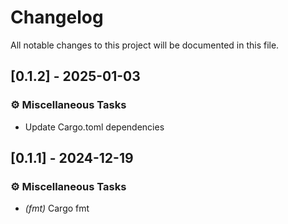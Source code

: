 # Changelog

All notable changes to this project will be documented in this file.

## [0.1.2] - 2025-01-03

### ⚙️ Miscellaneous Tasks

- Update Cargo.toml dependencies

<!-- generated by git-cliff -->
## [0.1.1] - 2024-12-19

### ⚙️ Miscellaneous Tasks

- *(fmt)* Cargo fmt

<!-- generated by git-cliff -->
